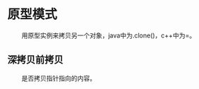 
# 原型模式
&emsp;&emsp; 用原型实例来拷贝另一个对象，java中为.clone()，c++中为=。

## 深拷贝前拷贝
&emsp;&emsp; 是否拷贝指针指向的内容。

<!---more-->

